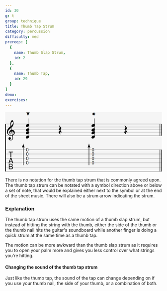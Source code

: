 ```yaml
---
id: 30
g: t
group: technique
title: Thumb Tap Strum
category: percussion
difficulty: med
prereqs: [
  {
    name: Thumb Slap Strum,
    id: 2
  },
  {
    name: Thumb Tap,
    id: 29
  }
]
demo: 
exercises:
---
```


<div class="tabImg">
  <img src="thumb-tap-strum.jpg" />
</div>

There is no notation for the thumb tap strum that is commonly agreed upon. The thumb tap strum can be notated with a symbol direction above or below a set of note, that would be explained either next to the symbol or at the end of the sheet music. There will also be a strum arrow indicating the strum.

### Explanation

The thumb tap strum uses the same motion of a thumb slap strum, but instead of hitting the string with the thumb, either the side of the thumb or the thumb nail hits the guitar's <span class="tt" data-tip="the guitar's top, where the soundhole is located">soundboard</span> while another finger is doing a quick strum at the same time as a thumb tap.

The motion can be more awkward than the thumb slap strum as it requires you to open your palm more and gives you less control over what strings you're hitting.

#### Changing the sound of the thumb tap strum

Just like the thumb tap, the sound of the tap can change depending on if you use your thumb nail, the side of your thumb, or a combination of both.